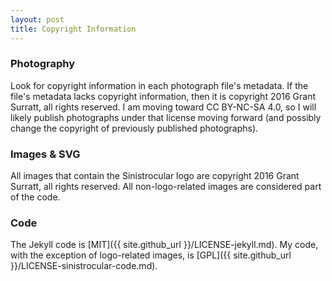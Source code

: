 ```yaml
---
layout: post
title: Copyright Information
---
```

### Photography

Look for copyright information in each photograph file's metadata. If the file's metadata lacks copyright information, then it is copyright 2016 Grant Surratt, all rights reserved. I am moving toward CC BY-NC-SA 4.0, so I will likely publish photographs under that license moving forward (and possibly change the copyright of previously published photographs).

### Images & SVG

All images that contain the Sinistrocular logo are copyright 2016 Grant Surratt, all rights reserved. All non-logo-related images are considered part of the code.

### Code

The Jekyll code is [MIT]({{ site.github_url }}/LICENSE-jekyll.md). My code, with the exception of logo-related images, is [GPL]({{ site.github_url }}/LICENSE-sinistrocular-code.md).